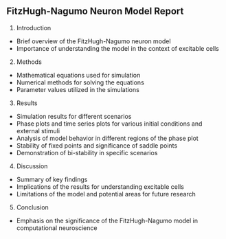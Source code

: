 ## FitzHugh-Nagumo Neuron Model Report

1. Introduction
- Brief overview of the FitzHugh-Nagumo neuron model
- Importance of understanding the model in the context of excitable cells

2. Methods
- Mathematical equations used for simulation
- Numerical methods for solving the equations
- Parameter values utilized in the simulations

3. Results
- Simulation results for different scenarios
- Phase plots and time series plots for various initial conditions and external stimuli
- Analysis of model behavior in different regions of the phase plot
- Stability of fixed points and significance of saddle points
- Demonstration of bi-stability in specific scenarios

4. Discussion
- Summary of key findings
- Implications of the results for understanding excitable cells
- Limitations of the model and potential areas for future research

5. Conclusion
- Emphasis on the significance of the FitzHugh-Nagumo model in computational neuroscience
